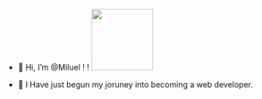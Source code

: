 - 👋 Hi, I’m @Miluel ! ! <img src="https://c.tenor.com/1qrL4H6t1oAAAAAC/hedgehog.gif" width="110" height="110" />

- 🌱 I Have just begun my joruney into becoming a web developer. 


<!---
Miluel/Miluel is a ✨ special ✨ repository because its `README.md` (this file) appears on your GitHub profile.
You can click the Preview link to take a look at your changes.
--->
